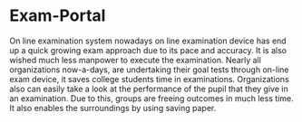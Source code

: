 # Exam-Portal
On line examination system nowadays on line examination device has end up a quick growing exam approach due to its pace and accuracy. It is also wished much less manpower to execute the examination. Nearly all organizations now-a-days, are undertaking their goal tests through on-line exam device, it saves college students time in examinations. Organizations also can easily take a look at the performance of the pupil that they give in an examination. Due to this, groups are freeing outcomes in much less time. It also enables the surroundings by using saving paper.
